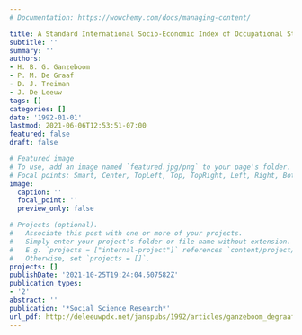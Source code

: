 ```yaml
---
# Documentation: https://wowchemy.com/docs/managing-content/

title: A Standard International Socio-Economic Index of Occupational Status
subtitle: ''
summary: ''
authors:
- H. B. G. Ganzeboom
- P. M. De Graaf
- D. J. Treiman
- J. De Leeuw
tags: []
categories: []
date: '1992-01-01'
lastmod: 2021-06-06T12:53:51-07:00
featured: false
draft: false

# Featured image
# To use, add an image named `featured.jpg/png` to your page's folder.
# Focal points: Smart, Center, TopLeft, Top, TopRight, Left, Right, BottomLeft, Bottom, BottomRight.
image:
  caption: ''
  focal_point: ''
  preview_only: false

# Projects (optional).
#   Associate this post with one or more of your projects.
#   Simply enter your project's folder or file name without extension.
#   E.g. `projects = ["internal-project"]` references `content/project/deep-learning/index.md`.
#   Otherwise, set `projects = []`.
projects: []
publishDate: '2021-10-25T19:24:04.507582Z'
publication_types:
- '2'
abstract: ''
publication: '*Social Science Research*'
url_pdf: http://deleeuwpdx.net/janspubs/1992/articles/ganzeboom_degraaf_treiman_deleeuw_A_92.pdf
---
```


